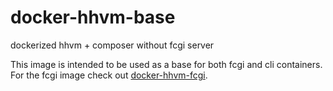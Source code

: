 docker-hhvm-base
================

dockerized hhvm + composer without fcgi server

This image is intended to be used as a base for both fcgi and cli containers. For the fcgi image check out [docker-hhvm-fcgi](https://github.com/seeekr/docker-hhvm-fcgi). 
